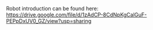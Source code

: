 Robot introduction can be found here:
https://drive.google.com/file/d/1zAdCP-8CdNpKgCalGuF-PEPpDxUV0_GZ/view?usp=sharing
